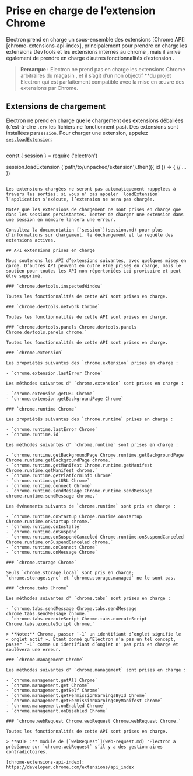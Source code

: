 # Prise en charge de l’extension Chrome

Electron prend en charge un sous-ensemble des extensions [Chrome API][chrome-extensions-api-index], principalement pour prendre en charge les extensions DevTools et les extensions internes au chrome , mais il arrive également de prendre en charge d’autres fonctionnalités d’extension .

> **Remarque :** Electron ne prend pas en charge les extensions Chrome arbitraires du magasin , et il s’agit d’un</strong> non objectif **du projet Electron qui est parfaitement compatible avec la mise en œuvre des extensions par Chrome.</p> </blockquote> 
> 
> ## Extensions de chargement
> 
> Electron ne prend en charge que le chargement des extensions déballées (c’est-à-dire `.crx` les fichiers ne fonctionnent pas). Des extensions sont installées par`session`. Pour charger une extension, appelez [`ses.loadExtension`](session.md#sesloadextensionpath-options):
> 
> ```js
const { session } = require ('electron')

session.loadExtension ('path/to/unpacked/extension').then(({ id }) => {
  // ...
})
```

Les extensions chargées ne seront pas automatiquement rappelées à travers les sorties; si vous n' pas appeler `loadExtension` l’application s’exécute, l’extension ne sera pas chargée.

Notez que les extensions de chargement ne sont prises en charge que dans les sessions persistantes. Tenter de charger une extension dans une session en mémoire lancera une erreur.

Consultez la documentation [`session`](session.md) pour plus d’informations sur chargement, le déchargement et la requête des extensions actives.

## API extensions prises en charge

Nous soutenons les API d’extensions suivantes, avec quelques mises en garde. D’autres API peuvent en outre être prises en charge, mais le soutien pour toutes les API non répertoriées ici provisoire et peut être supprimé.

### `chrome.devtools.inspectedWindow`

Toutes les fonctionnalités de cette API sont prises en charge.

### `chrome.devtools.network Chrome`

Toutes les fonctionnalités de cette API sont prises en charge.

### `chrome.devtools.panels Chrome.devtools.panels Chrome.devtools.panels chrome.`

Toutes les fonctionnalités de cette API sont prises en charge.

### `chrome.extension`

Les propriétés suivantes des `chrome.extension` prises en charge :

- `chrome.extension.lastError Chrome`

Les méthodes suivantes d' `chrome.extension` sont prises en charge :

- `chrome.extension.getURL Chrome`
- `chrome.extension.getBackgroundPage Chrome`

### `chrome.runtime Chrome`

Les propriétés suivantes des `chrome.runtime` prises en charge :

- `chrome.runtime.lastError Chrome`
- `chrome.runtime.id`

Les méthodes suivantes d' `chrome.runtime` sont prises en charge :

- `chrome.runtime.getBackgroundPage Chrome.runtime.getBackgroundPage Chrome.runtime.getBackgroundPage chrome.`
- `chrome.runtime.getManifest Chrome.runtime.getManifest Chrome.runtime.getManifest chrome.`
- `chrome.runtime.getPlatformInfo Chrome`
- `chrome.runtime.getURL Chrome`
- `chrome.runtime.connect Chrome`
- `chrome.runtime.sendMessage Chrome.runtime.sendMessage chrome.runtime.sendMessage chrome.`

Les événements suivants de `chrome.runtime` sont pris en charge :

- `chrome.runtime.onStartup Chrome.runtime.onStartup Chrome.runtime.onStartup chrome.`
- `chrome.runtime.onInstallé`
- `chrome.runtime.onSuspend`
- `chrome.runtime.onSuspendCanceled Chrome.runtime.onSuspendCanceled Chrome.runtime.onSuspendCanceled chrome.`
- `chrome.runtime.onConnect Chrome`
- `chrome.runtime.onMessage Chrome`

### `chrome.storage Chrome`

Seuls `chrome.storage.local` sont pris en charge; `chrome.storage.sync` et `chrome.storage.managed` ne le sont pas.

### `chrome.tabs Chrome`

Les méthodes suivantes d' `chrome.tabs` sont prises en charge :

- `chrome.tabs.sendMessage Chrome.tabs.sendMessage chrome.tabs.sendMessage chrome.`
- `chrome.tabs.executeScript Chrome.tabs.executeScript Chrome.tabs.executeScript chrome.`

> **Note:** Chrome, passer `-1` un identifiant d’onglet signifie le « onglet actif ». Étant donné qu’Electron n’a pas un tel concept, passer `-1` comme un identifiant d’onglet n' pas pris en charge et soulèvera une erreur.

### `chrome.management Chrome`

Les méthodes suivantes d' `chrome.management` sont prises en charge :

- `chrome.management.getAll Chrome`
- `chrome.management.get Chrome`
- `chrome.management.getSelf Chrome`
- `chrome.management.getPermissionWarningsById Chrome`
- `chrome.management.getPermissionWarningsByManifest Chrome`
- `chrome.management.onEnabled Chrome`
- `chrome.management.onDisabled Chrome`

### `chrome.webRequest Chrome.webRequest Chrome.webRequest Chrome.`

Toutes les fonctionnalités de cette API sont prises en charge.

> **NOTE :** module de [`webRequest`](web-request.md) 'Electron a préséance sur `chrome.webRequest` s’il y a des gestionnaires contradictoires.

[chrome-extensions-api-index]: https://developer.chrome.com/extensions/api_index
